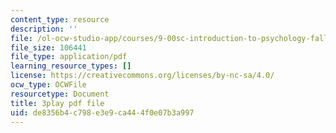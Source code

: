 ```yaml
---
content_type: resource
description: ''
file: /ol-ocw-studio-app/courses/9-00sc-introduction-to-psychology-fall-2011/de8356b4c798e3e9ca444f0e07b3a997_76O3rulk844.pdf
file_size: 106441
file_type: application/pdf
learning_resource_types: []
license: https://creativecommons.org/licenses/by-nc-sa/4.0/
ocw_type: OCWFile
resourcetype: Document
title: 3play pdf file
uid: de8356b4-c798-e3e9-ca44-4f0e07b3a997
---
```

